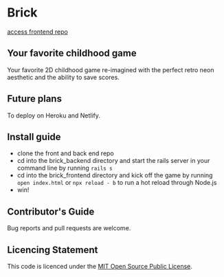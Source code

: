 # Brick

[access frontend repo](https://github.com/saschakala/brick_frontend)

## Your favorite childhood game

Your favorite 2D childhood game re-imagined with the perfect retro neon aesthetic and the ability to save scores.


## Future plans
To deploy on Heroku and Netlify.


## Install guide
- clone the front and back end repo
- cd into the brick_backend directory and start the rails server in your command line by running `rails s`
- cd into the brick_frontend directory and kick off the game by running ` open index.html ` or `npx reload - b` to run a hot reload through Node.js
- win!


## Contributor's Guide
Bug reports and pull requests are welcome.


## Licencing Statement
This code is licenced under the [MIT Open Source Public License](https://opensource.org/licenses/MIT).